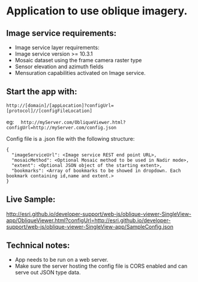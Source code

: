 # Application to use oblique imagery.

## Image service requirements:

- Image service layer requirements:
- Image service version >= 10.3.1
- Mosaic dataset using the frame camera raster type
- Sensor elevation and azimuth fields
- Mensuration capabilities activated on Image service.

## Start the app with:
```
http://[domain]/[appLocation]?configUrl=[protocol]//[configFileLocation]
```

eg: ``` 
http://myServer.com/ObliqueViewer.html?configUrl=http://myServer.com/config.json```

Config file is a .json file with the following structure:

```
{
  "imageServiceUrl": <Image service REST end point URL>,
  "mosaicMethod": <Optional Mosaic method to be used in Nadir mode>,
  "extent": <Optional JSON object of the starting extent>,
  "bookmarks": <Array of bookmarks to be showed in dropdown. Each bookmark containing id,name and extent.>
}
```

## Live Sample:

http://esri.github.io/developer-support/web-js/oblique-viewer-SingleView-app/ObliqueViewer.html?configUrl=http://esri.github.io/developer-support/web-js/oblique-viewer-SingleView-app/SampleConfig.json


## Technical notes:
- App needs to be run on a web server.
- Make sure the server hosting the config file is CORS enabled and can serve out JSON type data.
